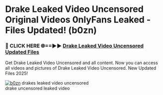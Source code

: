 # Drake Leaked Video Uncensored Original Videos 0nlyFans Leaked - Files Updated! (b0zn)

<h3>🔴 CLICK HERE 🌐==►► <a href="https://tinyurl.com/ms9xzufz" rel="nofollow">Drake Leaked Video Uncensored Updated Files</a></h3>

Get Drake Leaked Video Uncensored and all content. Now you can access all videos and pictures of Drake Leaked Video Uncensored. New Updated Files 2025!

[![b0zn](https://i.imgur.com/PQ7UWWw.gif)](https://tinyurl.com/ms9xzufz)
drakes leaked video uncensored<br>
drake uncensored leaked video
